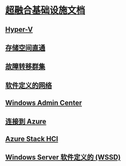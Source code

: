 # [超融合基础设施文档](index.yml)
## [Hyper-V](../virtualization/hyper-v/index.md)
## [存储空间直通](../storage/storage-spaces/storage-spaces-direct-overview.md)
## [故障转移群集](../failover-clustering/failover-clustering-overview.md)
## [软件定义的网络](https://docs.microsoft.com/windows-server/networking/sdn/)
## [Windows Admin Center](../manage/windows-admin-center/overview.md)
## [连接到 Azure](../azure-hybrid-services/index.md)
## [Azure Stack HCI](https://docs.microsoft.com/azure-stack/operator/azure-stack-hci-overview)
## [Windows Server 软件定义的 (WSSD)](https://www.microsoft.com/cloud-platform/software-defined-datacenter)
